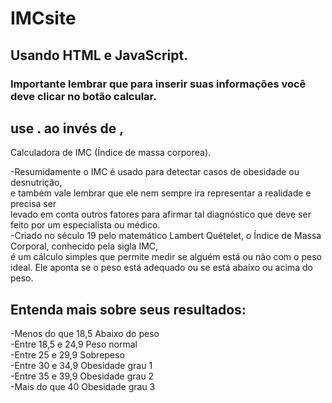 # IMCsite

## Usando HTML e JavaScript.
### Importante lembrar que para inserir suas informações você deve clicar no botão calcular. <br>
## use . ao invés de ,

Calculadora de IMC (Índice de massa corporea). 

-Resumidamente o IMC é usado para detectar casos de obesidade ou desnutrição, <br>
e também vale lembrar que ele nem sempre ira representar a realidade e precisa ser<br>
levado em conta outros fatores para afirmar tal diagnóstico que deve ser feito por um especialista ou médico.<br>
-Criado no século 19 pelo matemático Lambert Quételet, o Índice de Massa Corporal, conhecido pela sigla IMC,<br>
é um cálculo simples que permite medir se alguém está ou não com o peso ideal. Ele aponta se o peso está adequado ou se está abaixo ou acima do peso.

## Entenda mais sobre seus resultados:

-Menos do que 18,5	Abaixo do peso<br>
-Entre 18,5 e 24,9	Peso normal<br>
-Entre 25 e 29,9	Sobrepeso<br>
-Entre 30 e 34,9	Obesidade grau 1<br>
-Entre 35 e 39,9	Obesidade grau 2<br>
-Mais do que 40	Obesidade grau 3<br>

